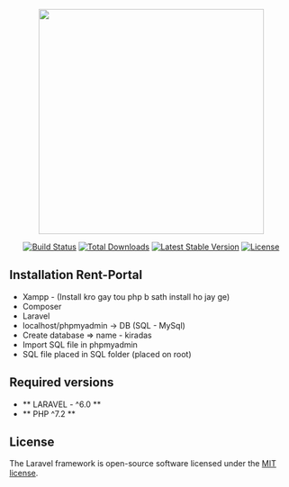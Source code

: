 <p align="center"><img src="https://res.cloudinary.com/dtfbvvkyp/image/upload/v1566331377/laravel-logolockup-cmyk-red.svg" width="400"></p>

<p align="center">
<a href="https://travis-ci.org/laravel/framework"><img src="https://travis-ci.org/laravel/framework.svg" alt="Build Status"></a>
<a href="https://packagist.org/packages/laravel/framework"><img src="https://poser.pugx.org/laravel/framework/d/total.svg" alt="Total Downloads"></a>
<a href="https://packagist.org/packages/laravel/framework"><img src="https://poser.pugx.org/laravel/framework/v/stable.svg" alt="Latest Stable Version"></a>
<a href="https://packagist.org/packages/laravel/framework"><img src="https://poser.pugx.org/laravel/framework/license.svg" alt="License"></a>
</p>

## Installation Rent-Portal


- Xampp - (Install kro gay tou php b sath install ho jay ge)
- Composer
- Laravel
- localhost/phpmyadmin -> DB (SQL - MySql)
- Create database => name - kiradas
- Import SQL file in phpmyadmin
- SQL file placed in SQL folder (placed on root)


## Required versions

- ** LARAVEL - ^6.0 **
- ** PHP ^7.2 **

## License

The Laravel framework is open-source software licensed under the [MIT license](https://opensource.org/licenses/MIT).
